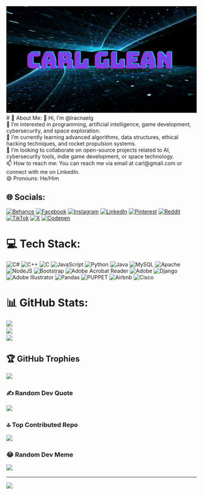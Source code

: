 <div align="center">
  <img src="https://raw.githubusercontent.com/lracnaelg/lracnaelg/master/CARL gLEAN.jpg" />
</div>
# 💫 About Me:
👋 Hi, I’m @lracnaelg<br>👀 I’m interested in programming, artificial intelligence, game development, cybersecurity, and space exploration.<br>🌱 I’m currently learning advanced algorithms, data structures, ethical hacking techniques, and rocket propulsion systems.<br>💞️ I’m looking to collaborate on open-source projects related to AI, cybersecurity tools, indie game development, or space technology.<br>📫 How to reach me: You can reach me via email at carl@gmail.com or connect with me on LinkedIn.<br>😄 Pronouns: He/Him<br>


## 🌐 Socials:
[![Behance](https://img.shields.io/badge/Behance-1769ff?logo=behance&logoColor=white)](https://behance.net/Halaman) [![Facebook](https://img.shields.io/badge/Facebook-%231877F2.svg?logo=Facebook&logoColor=white)](https://facebook.com/CarlJustineGlean) [![Instagram](https://img.shields.io/badge/Instagram-%23E4405F.svg?logo=Instagram&logoColor=white)](https://instagram.com/lracnaelg) [![LinkedIn](https://img.shields.io/badge/LinkedIn-%230077B5.svg?logo=linkedin&logoColor=white)](https://linkedin.com/in/Hatdog) [![Pinterest](https://img.shields.io/badge/Pinterest-%23E60023.svg?logo=Pinterest&logoColor=white)](https://pinterest.com/Hamburger) [![Reddit](https://img.shields.io/badge/Reddit-%23FF4500.svg?logo=Reddit&logoColor=white)](https://reddit.com/user/Hanger) [![TikTok](https://img.shields.io/badge/TikTok-%23000000.svg?logo=TikTok&logoColor=white)](https://tiktok.com/@Hamster) [![X](https://img.shields.io/badge/X-black.svg?logo=X&logoColor=white)](https://x.com/Hatspot) [![Codepen](https://img.shields.io/badge/Codepen-000000?style=for-the-badge&logo=codepen&logoColor=white)](https://codepen.io/Halimaw) 

# 💻 Tech Stack:
![C#](https://img.shields.io/badge/c%23-%23239120.svg?style=for-the-badge&logo=csharp&logoColor=white) ![C++](https://img.shields.io/badge/c++-%2300599C.svg?style=for-the-badge&logo=c%2B%2B&logoColor=white) ![C](https://img.shields.io/badge/c-%2300599C.svg?style=for-the-badge&logo=c&logoColor=white) ![JavaScript](https://img.shields.io/badge/javascript-%23323330.svg?style=for-the-badge&logo=javascript&logoColor=%23F7DF1E) ![Python](https://img.shields.io/badge/python-3670A0?style=for-the-badge&logo=python&logoColor=ffdd54) ![Java](https://img.shields.io/badge/java-%23ED8B00.svg?style=for-the-badge&logo=openjdk&logoColor=white) ![MySQL](https://img.shields.io/badge/mysql-%2300000f.svg?style=for-the-badge&logo=mysql&logoColor=white) ![Apache](https://img.shields.io/badge/apache-%23D42029.svg?style=for-the-badge&logo=apache&logoColor=white) ![NodeJS](https://img.shields.io/badge/node.js-6DA55F?style=for-the-badge&logo=node.js&logoColor=white) ![Bootstrap](https://img.shields.io/badge/bootstrap-%238511FA.svg?style=for-the-badge&logo=bootstrap&logoColor=white) ![Adobe Acrobat Reader](https://img.shields.io/badge/Adobe%20Acrobat%20Reader-EC1C24.svg?style=for-the-badge&logo=Adobe%20Acrobat%20Reader&logoColor=white) ![Adobe](https://img.shields.io/badge/adobe-%23FF0000.svg?style=for-the-badge&logo=adobe&logoColor=white) ![Django](https://img.shields.io/badge/django-%23092E20.svg?style=for-the-badge&logo=django&logoColor=white) ![Adobe Illustrator](https://img.shields.io/badge/adobe%20illustrator-%23FF9A00.svg?style=for-the-badge&logo=adobe%20illustrator&logoColor=white) ![Pandas](https://img.shields.io/badge/pandas-%23150458.svg?style=for-the-badge&logo=pandas&logoColor=white) ![PUPPET](https://img.shields.io/badge/Puppet-02303A.svg?style=for-the-badge&logo=Puppet&logoColor=white&color=%23FFAE1A) ![Airbnb](https://img.shields.io/badge/Airbnb-%23ff5a5f.svg?style=for-the-badge&logo=Airbnb&logoColor=white) ![Cisco](https://img.shields.io/badge/cisco-%23049fd9.svg?style=for-the-badge&logo=cisco&logoColor=black)
# 📊 GitHub Stats:
![](https://github-readme-stats.vercel.app/api?username=lracnaelg&theme=yeblu&hide_border=false&include_all_commits=true&count_private=true)<br/>
![](https://github-readme-streak-stats.herokuapp.com/?user=lracnaelg&theme=yeblu&hide_border=false)<br/>
![](https://github-readme-stats.vercel.app/api/top-langs/?username=lracnaelg&theme=yeblu&hide_border=false&include_all_commits=true&count_private=true&layout=compact)

## 🏆 GitHub Trophies
![](https://github-profile-trophy.vercel.app/?username=lracnaelg&theme=monokai&no-frame=false&no-bg=true&margin-w=4)

### ✍️ Random Dev Quote
![](https://quotes-github-readme.vercel.app/api?type=horizontal&theme=radical)

### 🔝 Top Contributed Repo
![](https://github-contributor-stats.vercel.app/api?username=lracnaelg&limit=5&theme=dracula&combine_all_yearly_contributions=true)

### 😂 Random Dev Meme
<img src='https://randommeme-five.vercel.app/' style="height: 400px;"/>

---
[![](https://visitcount.itsvg.in/api?id=lracnaelg&icon=0&color=0)](https://visitcount.itsvg.in)

<!-- Proudly created with GPRM ( https://gprm.itsvg.in ) -->
